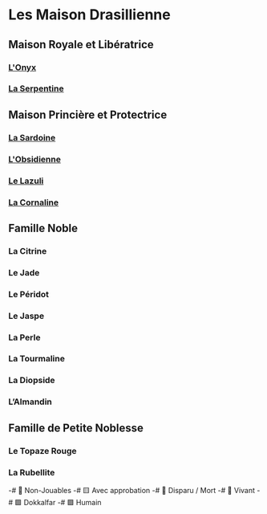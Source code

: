 # Les Maison Drasillienne

## Maison Royale et Libératrice
### [L'Onyx](https://github.com/GhastNier/drasilhelm_maisons/blob/main/haut_dignitaire.md#lonyx)
### [La Serpentine](https://github.com/GhastNier/drasilhelm_maisons/blob/main/haut_dignitaire.md#la-serpentine)

## Maison Princière et Protectrice
### [La Sardoine](https://github.com/GhastNier/drasilhelm_maisons/blob/main/princes.md#la-sardoine)
### [L'Obsidienne](https://github.com/GhastNier/drasilhelm_maisons/blob/main/princes.md#lobsidienne)
### [Le Lazuli](https://github.com/GhastNier/drasilhelm_maisons/blob/main/princes.md#le-lazuli)
### [La Cornaline](https://github.com/GhastNier/drasilhelm_maisons/blob/main/princes.md#la-cornaline)

## Famille Noble
### La Citrine
### Le Jade
### Le Péridot
### Le Jaspe
### La Perle
### La Tourmaline
### La Diopside
### L’Almandin

## Famille de Petite Noblesse
### Le Topaze Rouge
### La Rubellite

-# 🔴 Non-Jouables
-# 🟨 Avec approbation
-# 🔶 Disparu / Mort
-# 🔷 Vivant
-# 🟩 Dokkalfar
-# 🟪 Humain
